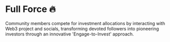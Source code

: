 # Full Force 🔥


Community members compete for investment allocations by interacting with Web3 project and socials, transforming devoted followers into pioneering investors through an innovative 'Engage-to-Invest' approach.
